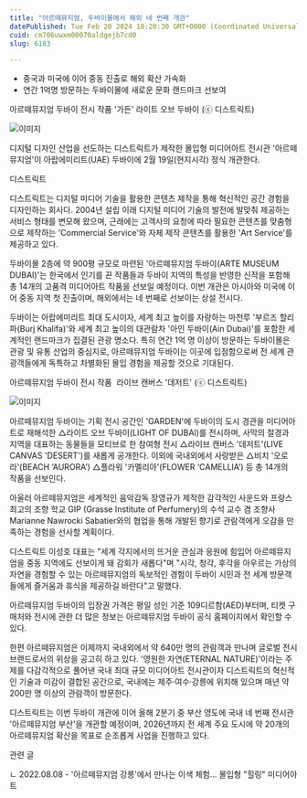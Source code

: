 ```yaml
---
title: "아르떼뮤지엄, 두바이몰에서 해외 네 번째 개관"
datePublished: Tue Feb 20 2024 18:20:30 GMT+0000 (Coordinated Universal Time)
cuid: cm706uwxm00070aldgejb7cd0
slug: 6183

---
```



- 중국과 미국에 이어 중동 진출로 해외 확산 가속화
- 연간 1억명 방문하는 두바이몰에 새로운 문화 랜드마크 선보여

아르떼뮤지엄 두바이 전시 작품 '가든' 라이트 오브 두바이 (ⓒ 디스트릭트)

![이미지](https://cdn.hashnode.com/res/hashnode/image/upload/v1739260602523/bbc036e5-6544-48d6-957c-957dd6495b55.jpeg)

디지털 디자인 산업을 선도하는 디스트릭트가 제작한 몰입형 미디어아트 전시관 '아르떼뮤지엄'이 아랍에미리트(UAE) 두바이에 2월 19일(현지시각) 정식 개관한다.

디스트릭트

디스트릭트는 디지털 미디어 기술을 활용한 콘텐츠 제작을 통해 혁신적인 공간 경험을 디자인하는 회사다. 2004년 설립 이래 디지털 미디어 기술의 발전에 발맞춰 제공하는 서비스 형태를 변모해 왔으며, 근래에는 고객사의 요청에 따라 필요한 콘텐츠를 맞춤형으로 제작하는 'Commercial Service'와 자체 제작 콘텐츠를 활용한 'Art Service'를 제공하고 있다.

두바이몰 2층에 약 900평 규모로 마련된 '아르떼뮤지엄 두바이(ARTE MUSEUM DUBAI)'는 한국에서 인기를 끈 작품들과 두바이 지역의 특성을 반영한 신작을 포함해 총 14개의 고품격 미디어아트 작품을 선보일 예정이다. 이번 개관은 아시아와 미국에 이어 중동 지역 첫 진출이며, 해외에서는 네 번째로 선보이는 상설 전시다.

두바이는 아랍에미리트 최대 도시이자, 세계 최고 높이를 자랑하는 마천루 '부르즈 할리파(Burj Khalifa)'와 세계 최고 높이의 대관람차 '아인 두바이(Ain Dubai)'를 포함한 세계적인 랜드마크가 집결된 관광 명소다. 특히 연간 1억 명 이상이 방문하는 두바이몰은 관광 및 유통 산업의 중심지로, 아르떼뮤지엄 두바이는 이곳에 입점함으로써 전 세계 관광객들에게 독특하고 차별화된 몰입 경험을 제공할 것으로 기대된다.

아르떼뮤지엄 두바이 전시 작품&nbsp; 라이브 캔버스 '데저트' (ⓒ 디스트릭트)

![이미지](https://cdn.hashnode.com/res/hashnode/image/upload/v1739260604709/cfa81239-a1cd-4967-a873-2390988d6742.jpeg)

아르떼뮤지엄 두바이는 기획 전시 공간인 'GARDEN'에 두바이의 도시 경관을 미디어아트로 재해석한 △라이트 오브 두바이(LIGHT OF DUBAI)를 전시하며, 사막의 절경과 지역을 대표하는 동물들을 모티브로 한 참여형 전시 △라이브 캔버스 '데저트'(LIVE CANVAS 'DESERT')를 새롭게 공개한다. 이외에 국내외에서 사랑받은 △비치 '오로라'(BEACH ‘AURORA’) △플라워 '카멜리아'(FLOWER ‘CAMELLIA’) 등 총 14개의 작품을 선보인다.

아울러 아르떼뮤지엄은 세계적인 음악감독 장영규가 제작한 감각적인 사운드와 프랑스 최고의 조향 학교 GIP (Grasse Institute of Perfumery)의 수석 교수 겸 조향사 Marianne Nawrocki Sabatier와의 협업을 통해 개발된 향기로 관람객에게 오감을 만족하는 경험을 선사할 계획이다.

디스트릭트 이성호 대표는 "세계 각지에서의 뜨거운 관심과 응원에 힘입어 아르떼뮤지엄을 중동 지역에도 선보이게 돼 감회가 새롭다"며 "시각, 청각, 후각을 아우르는 가상의 자연을 경험할 수 있는 아르떼뮤지엄의 독보적인 경험이 두바이 시민과 전 세계 방문객들에게 즐거움과 휴식을 제공하길 바란다"고 말했다.

아르떼뮤지엄 두바이의 입장권 가격은 평일 성인 기준 109디르함(AED)부터며, 티켓 구매처와 전시에 관한 더 많은 정보는 아르떼뮤지엄 두바이 공식 홈페이지에서 확인할 수 있다.

한편 아르떼뮤지엄은 이제까지 국내외에서 약 640만 명의 관람객과 만나며 글로벌 전시 브랜드로서의 위상을 공고히 하고 있다. '영원한 자연(ETERNAL NATURE)'이라는 주제를 다감각적으로 풀어낸 국내 최대 규모 미디어아트 전시관이자 디스트릭트의 혁신적인 기술과 미감이 결합된 공간으로, 국내에는 제주·여수·강릉에 위치해 있으며 매년 약 200만 명 이상의 관람객이 방문한다.

디스트릭트는 이번 두바이 개관에 이어 올해 2분기 중 부산 영도에 국내 네 번째 전시관 '아르떼뮤지엄 부산'을 개관할 예정이며, 2026년까지 전 세계 주요 도시에 약 20개의 아르떼뮤지엄 확산을 목표로 순조롭게 사업을 진행하고 있다.

관련 글

ㄴ 2022.08.08 - '아르떼뮤지엄 강릉'에서 만나는 이색 체험... 몰입형 "힐링" 미디어아트